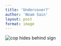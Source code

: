 ```yaml
---
title: 'Undercover?'
author: 'Noam Sain'
layout: post
format: image
---
```


![cop hides behind sign](/_assets/img/2013/04/20100408.jpg)